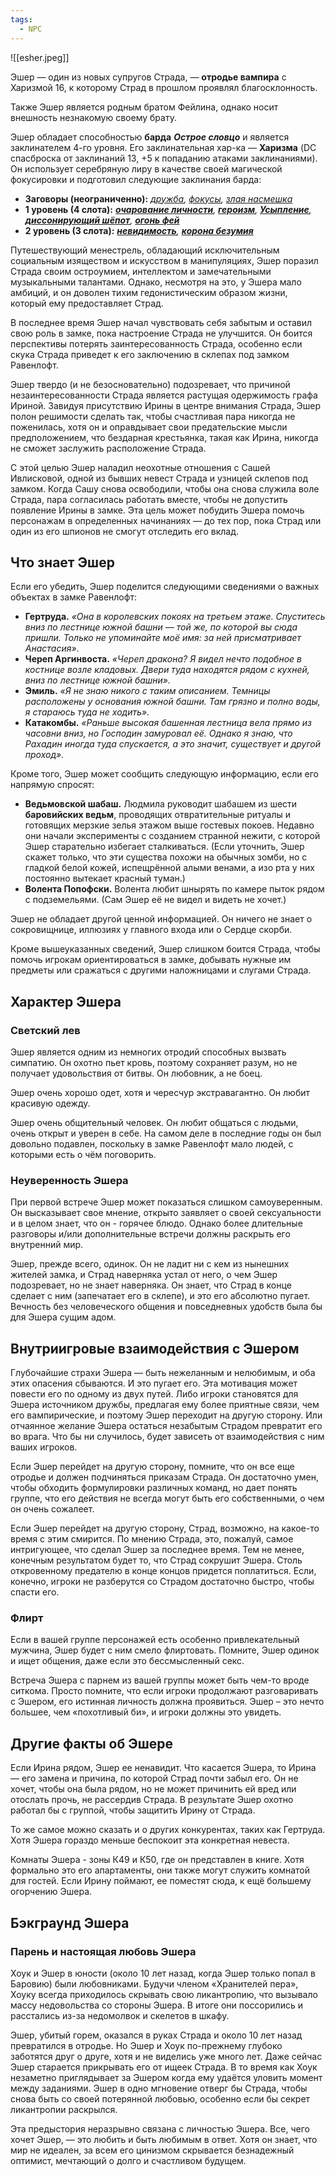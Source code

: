 ```yaml
---
tags:
  - NPC
---
```

![[esher.jpeg]]

Эшер — один из новых супругов Страда, — **отродье вампира** с Харизмой 16, к которому Страд в прошлом проявлял благосклонность.

Также Эшер является родным братом Фейлина, однако носит внешность незнакомую своему брату.

Эшер обладает способностью **барда** _**Острое словцо**_ и является заклинателем 4-го уровня. Его заклинательная хар-ка — **Харизма** (DC спасброска от заклинаний 13, +5 к попаданию атаками заклинаниями). Он использует серебряную лиру в качестве своей магической фокусировки и подготовил следующие заклинания барда:

- **Заговоры (неограниченно):** _[дружба](https://ttg.club/spells/friends), [фокусы](https://ttg.club/spells/prestidigitation), [злая насмешка](https://ttg.club/spells/vicious_mockery)_
- **1 уровень (4 слота):** _**[очарование личности](https://ttg.club/spells/charm_person)**, **[героизм](https://ttg.club/spells/heroism)**, **[Усыпление](https://ttg.club/spells/sleep)**, **[диссонирующий шёпот](https://ttg.club/spells/dissonant_whispers)**, **[огонь фей](https://ttg.club/spells/faerie_fire)**_
- **2 уровень (3 слота):** _**[невидимость](https://ttg.club/spells/invisibility)**, **[корона безумия](https://ttg.club/spells/crown_of_madness)**_

Путешествующий менестрель, обладающий исключительным социальным изяществом и искусством в манипуляциях, Эшер поразил Страда своим остроумием, интеллектом и замечательными музыкальными талантами. Однако, несмотря на это, у Эшера мало амбиций, и он доволен тихим гедонистическим образом жизни, который ему предоставляет Страд.

В последнее время Эшер начал чувствовать себя забытым и оставил свою роль в замке, пока настроение Страда не улучшится. Он боится перспективы потерять заинтересованность Страда, особенно если скука Страда приведет к его заключению в склепах под замком Равенлофт.

Эшер твердо (и не безосновательно) подозревает, что причиной незаинтересованности Страда является растущая одержимость графа Ириной. Завидуя присутствию Ирины в центре внимания Страда, Эшер полон решимости сделать так, чтобы счастливая пара никогда не поженилась, хотя он и оправдывает свои предательские мысли предположением, что бездарная крестьянка, такая как Ирина, никогда не сможет заслужить расположение Страда.

С этой целью Эшер наладил неохотные отношения с Сашей Ивлисковой, одной из бывших невест Страда и узницей склепов под замком. Когда Сашу снова освободили, чтобы она снова служила воле Страда, пара согласилась работать вместе, чтобы не допустить появление Ирины в замке. Эта цель может побудить Эшера помочь персонажам в определенных начинаниях — до тех пор, пока Страд или один из его шпионов не смогут отследить его вклад.
## Что знает Эшер

Если его убедить, Эшер поделится следующими сведениями о важных объектах в замке Равенлофт:

- **Гертруда.** _«Она в королевских покоях на третьем этаже. Спуститесь вниз по лестнице южной башни — той же, по которой вы сюда пришли. Только не упоминайте моё имя: за ней присматривает Анастасия»_.
- **Череп Аргинвоста.** _«Череп дракона? Я видел нечто подобное в костнице возле кладовых. Двери туда находятся рядом с кухней, вниз по лестнице южной башни»._
- **Эмиль.** _«Я не знаю никого с таким описанием. Темницы расположены у основания южной башни. Там грязно и полно воды, я стараюсь туда не ходить»._
- **Катакомбы.** _«Раньше высокая башенная лестница вела прямо из часовни вниз, но Господин замуровал её. Однако я знаю, что Рахадин иногда туда спускается, а это значит, существует и другой проход»._

Кроме того, Эшер может сообщить следующую информацию, если его напрямую спросят:

- **Ведьмовской шабаш.** Людмила руководит шабашем из шести **баровийских ведьм**, проводящих отвратительные ритуалы и готовящих мерзкие зелья этажом выше гостевых покоев. Недавно они начали эксперименты с созданием странной нежити, с которой Эшер старательно избегает сталкиваться. (Если уточнить, Эшер скажет только, что эти существа похожи на обычных зомби, но с гладкой белой кожей, испещрённой алыми венами, а изо рта у них постоянно вытекает красный туман.)
- **Волента Попофски.** Волента любит шнырять по камере пыток рядом с подземельями. (Сам Эшер её не видел и видеть не хочет.)

Эшер не обладает другой ценной информацией. Он ничего не знает о сокровищнице, иллюзиях у главного входа или о Сердце скорби.

Кроме вышеуказанных сведений, Эшер слишком боится Страда, чтобы помочь игрокам ориентироваться в замке, добывать нужные им предметы или сражаться с другими наложницами и слугами Страда.

## Характер Эшера

### Светский лев

Эшер является одним из немногих отродий способных вызвать симпатию. Он охотно пьет кровь, поэтому сохраняет разум, но не получает удовольствия от битвы. Он любовник, а не боец.

Эшер очень хорошо одет, хотя и чересчур экстравагантно. Он любит красивую одежду.

Эшер очень общительный человек. Он любит общаться с людьми, очень открыт и уверен в себе. На самом деле в последние годы он был довольно подавлен, поскольку в замке Равенлофт мало людей, с которыми есть о чём поговорить.

### Неуверенность Эшера

При первой встрече Эшер может показаться слишком самоуверенным. Он высказывает свое мнение, открыто заявляет о своей сексуальности и в целом знает, что он - горячее блюдо. Однако более длительные разговоры и/или дополнительные встречи должны раскрыть его внутренний мир.

Эшер, прежде всего, одинок. Он не ладит ни с кем из нынешних жителей замка, и Страд наверняка устал от него, о чем Эшер подозревает, но не знает наверняка. Он знает, что Страд в конце сделает с ним (запечатает его в склепе), и это его абсолютно пугает. Вечность без человеческого общения и повседневных удобств была бы для Эшера сущим адом.
## Внутриигровые взаимодействия с Эшером

Глубочайшие страхи Эшера — быть нежеланным и нелюбимым, и оба этих опасения сбываются. И это пугает его. Эта мотивация может повести его по одному из двух путей. Либо игроки становятся для Эшера источником дружбы, предлагая ему более приятные связи, чем его вампирические, и поэтому Эшер переходит на другую сторону. Или отчаянное желание Эшера остаться незабытым Страдом превратит его во врага. Что бы ни случилось, будет зависеть от взаимодействия с ним ваших игроков.

Если Эшер перейдет на другую сторону, помните, что он все еще отродье и должен подчиняться приказам Страда. Он достаточно умен, чтобы обходить формулировки различных команд, но дает понять группе, что его действия не всегда могут быть его собственными, о чем он очень сожалеет.

Если Эшер перейдет на другую сторону, Страд, возможно, на какое-то время с этим смирится. По мнению Страда, это, пожалуй, самое интригующее, что сделал Эшер за последнее время. Тем не менее, конечным результатом будет то, что Страд сокрушит Эшера. Столь откровенному предателю в конце концов придется поплатиться. Если, конечно, игроки не разберутся со Страдом достаточно быстро, чтобы спасти его.
### Флирт

Если в вашей группе персонажей есть особенно привлекательный мужчина, Эшер будет с ним смело флиртовать. Помните, Эшер одинок и ищет общения, даже если это бессмысленный секс.

Встреча Эшера с парнем из вашей группы может быть чем-то вроде ситкома. Просто помните, что если игроки продолжают разговаривать с Эшером, его истинная личность должна проявиться. Эшер – это нечто большее, чем «похотливый би», и игроки должны это увидеть.
## Другие факты об Эшере

Если Ирина рядом, Эшер ее ненавидит. Что касается Эшера, то Ирина — его замена и причина, по которой Страд почти забыл его. Он не хочет, чтобы она была рядом, но не может причинить ей вред или отослать прочь, не рассердив Страда. В результате Эшер охотно работал бы с группой, чтобы защитить Ирину от Страда.

То же самое можно сказать и о других конкурентах, таких как Гертруда. Хотя Эшера гораздо меньше беспокоит эта конкретная невеста.

Комнаты Эшера - зоны К49 и К50, где он представлен в книге. Хотя формально это его апартаменты, они также могут служить комнатой для гостей. Если Ирину поймают, ее поместят сюда, к ещё большему огорчению Эшера.
## Бэкграунд Эшера

### Парень и настоящая любовь Эшера

Хоук и Эшер в юности (около 10 лет назад, когда Эшер только попал в Баровию) были любовниками. Будучи членом «Хранителей пера», Хоуку всегда приходилось скрывать свою ликантропию, что вызывало массу недовольства со стороны Эшера. В итоге они поссорились и расстались из-за недомолвок и скелетов в шкафу.

Эшер, убитый горем, оказался в руках Страда и около 10 лет назад превратился в отродье. Но Эшер и Хоук по-прежнему глубоко заботятся друг о друге, хотя и не виделись уже много лет. Даже сейчас Эшер старается прикрывать его от ищеек Страда. В то время как Хоук незаметно приглядывает за Эшером когда ему удаётся уловить момент между заданиями. Эшер в одно мгновение отверг бы Страда, чтобы снова быть со своей потерянной любовью, особенно если бы секрет ликантропии раскрылся.

Эта предыстория неразрывно связана с личностью Эшера. Все, чего хочет Эшер, — это любить и быть любимым в ответ. Хотя он знает, что мир не идеален, за всем его цинизмом скрывается безнадежный оптимист, мечтающий о долго и счастливом будущем.